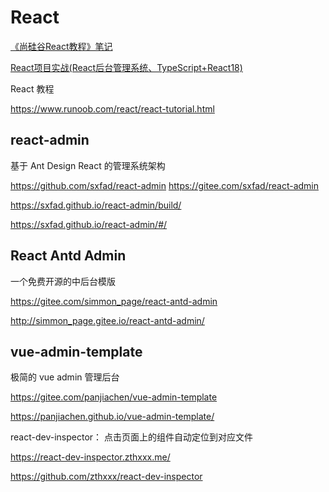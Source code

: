 # React

[《尚硅谷React教程》笔记](/blog/react/atguigu-react.md)

[React项目实战(React后台管理系统、TypeScript+React18)](/blog/react/react-combat.md)


React 教程

https://www.runoob.com/react/react-tutorial.html

## react-admin

基于 Ant Design React 的管理系统架构

https://github.com/sxfad/react-admin
https://gitee.com/sxfad/react-admin

https://sxfad.github.io/react-admin/build/

https://sxfad.github.io/react-admin/#/

## React Antd Admin 

一个免费开源的中后台模版

https://gitee.com/simmon_page/react-antd-admin

http://simmon_page.gitee.io/react-antd-admin/


## vue-admin-template

极简的 vue admin 管理后台

https://gitee.com/panjiachen/vue-admin-template

https://panjiachen.github.io/vue-admin-template/


react-dev-inspector： 点击页面上的组件自动定位到对应文件

https://react-dev-inspector.zthxxx.me/

https://github.com/zthxxx/react-dev-inspector

